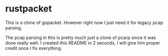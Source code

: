 # rustpacket

This is a clone of gopacket. However right now I just need it for legacy pcap parsing.

The pcap parsing in this is pretty much just a clone of pcarp since it was done really well. I created this README in 2 seconds, I will give him proper credit once I fix everything.
